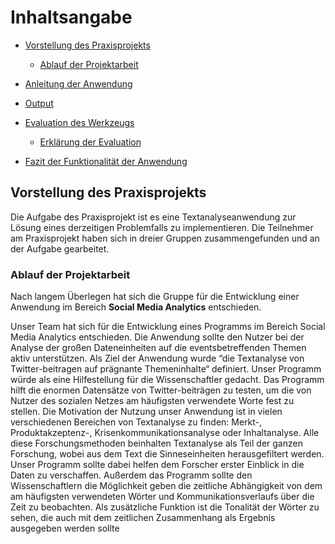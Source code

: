 # Inhaltsangabe 
- [Vorstellung des Praxisprojekts](#vorstellung-des-Praxisprojekts) 
   - [Ablauf der Projektarbeit](#ablauf-der-projektarbeit)
   
- [Anleitung der Anwendung](#anleitung-der-anwendung)

- [Output](#output)

- [Evaluation des Werkzeugs](#evaluation-des-werkzeugs)
   - [Erklärung der Evaluation](#erklärung-der-evaluation) 
   
- [Fazit der Funktionalität der Anwendung](#fazit-der-funktionalität-der-anwendung)

## Vorstellung des Praxisprojekts
Die Aufgabe des Praxisprojekt ist es eine Textanalyseanwendung zur Lösung eines derzeitigen Problemfalls zu implementieren. Die Teilnehmer am Praxisprojekt haben sich in dreier Gruppen zusammengefunden und an der Aufgabe gearbeitet.

### Ablauf der Projektarbeit
Nach langem Überlegen hat sich die Gruppe für die Entwicklung einer Anwendung im Bereich **Social Media Analytics** entschieden. 



Unser Team hat sich für die Entwicklung eines Programms im Bereich Social Media Analytics entschieden. Die Anwendung sollte den Nutzer bei der Analyse der großen Dateneinheiten auf die eventsbetreffenden Themen aktiv unterstützen.  Als Ziel der Anwendung wurde “die Textanalyse von Twitter-beitragen auf prägnante Themeninhalte“ definiert. 
Unser Programm würde als eine Hilfestellung für die Wissenschaftler gedacht. Das Programm hilft die enormen Datensätze von Twitter-beiträgen zu testen, um die von Nutzer des sozialen Netzes am häufigsten verwendete Worte fest zu stellen. Die Motivation der Nutzung unser Anwendung ist in vielen verschiedenen Bereichen von Textanalyse zu finden: Merkt-, Produktakzeptenz-, Krisenkommunikationsanalyse oder Inhaltanalyse. Alle diese Forschungsmethoden beinhalten Textanalyse als Teil der ganzen Forschung, wobei aus dem Text die Sinneseinheiten herausgefiltert werden. Unser Programm sollte dabei helfen dem Forscher erster Einblick in die Daten zu verschaffen. Außerdem das Programm sollte den Wissenschaftlern die Möglichkeit geben die zeitliche Abhängigkeit von dem am häufigsten verwendeten Wörter und Kommunikationsverlaufs über die Zeit zu beobachten. Als zusätzliche Funktion ist die Tonalität der Wörter zu sehen, die auch mit dem zeitlichen Zusammenhang als Ergebnis ausgegeben werden sollte
